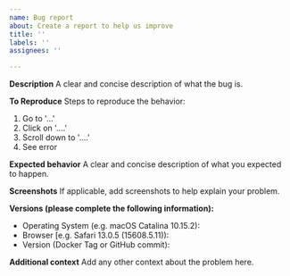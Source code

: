 ```yaml
---
name: Bug report
about: Create a report to help us improve
title: ''
labels: ''
assignees: ''

---
```


**Description**
A clear and concise description of what the bug is.

**To Reproduce**
Steps to reproduce the behavior:
1. Go to '...'
2. Click on '....'
3. Scroll down to '....'
4. See error

**Expected behavior**
A clear and concise description of what you expected to happen.

**Screenshots**
If applicable, add screenshots to help explain your problem.

**Versions (please complete the following information):**
 - Operating System (e.g. macOS Catalina 10.15.2):
 - Browser [e.g. Safari 13.0.5 (15608.5.11)):
 - Version (Docker Tag or GitHub commit):

**Additional context**
Add any other context about the problem here.

